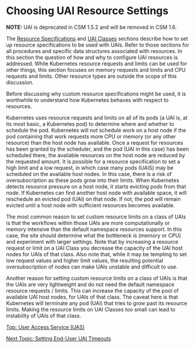# Choosing UAI Resource Settings

**NOTE:** UAI is deprecated in CSM 1.5.2 and will be removed in CSM 1.6.

The [Resource Specifications](Resource_Specifications.md) and [UAI Classes](UAI_Classes.md) sections describe how to set up resource specifications to be used with UAIs.
Refer to those sections for all procedures and specific data structures associated with resources. In this section the question of how and why to configure UAI resources is addressed.
While Kubernetes resource requests and limits can be used for other things, this section focuses on memory requests and limits and CPU requests and limits. Other resource types are outside the scope of this discussion.

Before discussing why custom resource specifications might be used, it is worthwhile to understand how Kubernetes behaves with respect to resources.

Kubernetes uses resource requests and limits on all of its pods (a UAI is, at its most basic, a Kubernetes pod) to determine where and whether to schedule the pod.
Kubernetes will not schedule work on a host node if the pod containing that work requests more CPU or memory (or any other resource) than the host node has available.
Once a request for resources has been granted by the scheduler, and the pod (UAI in this case) has been scheduled there, the available resources on the host node are reduced by the requested amount.
It is possible for a resource specification to set a high limit and a low request, in which case many pods (UAIS) may be scheduled on the available host nodes.
In this case, there is a risk of oversubscription as these pods grow into their limits. When Kubernetes detects resource pressure on a host node, it starts evicting pods from that node.
If Kubernetes can find another host node with available space, it will reschedule an evicted pod (UAI) on that node. If not, the pod will remain evicted until a host node with sufficient resources becomes available.

The most common reason to set custom resource limits on a class of UAIs is that the workflows within those UAIs are more computationally or memory intensive than the default namespace resources support.
In this case, the site should determine what the bottleneck is (memory or CPU) and experiment with larger settings. Note that by increasing a resource request or limit on a UAI Class you decrease the capacity of the UAI host nodes for UAIs of that class.
Also note that, while it may be tempting to set low request values and higher limit values, the resulting potential oversubscription of nodes can make UAIs unstable and difficult to use.

Another reason for setting custom resource limits on a class of UAIs is that the UAIs are very lightweight and do not need the default namespace resource requests / limits.
This can increase the capacity of the pool of available UAI host nodes, for UAIs of that class. The caveat here is that Kubernetes will terminate any pod (UAI) that tries to grow past its resource limits.
Making the resource limits on UAI Classes too small can lead to instability of UAIs of that class.

[Top: User Access Service (UAS)](README.md)

[Next Topic: Setting End-User UAI Timeouts](Setting_UAI_Timeouts.md)
